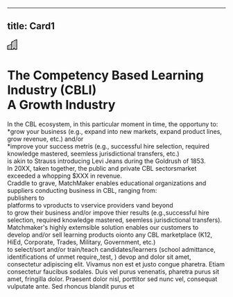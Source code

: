 ---
title: Card1
----
<div class="icon text-primary-light mx-auto mb-4">
    <img width="24" height="24" src="/assets/img/icons/building.svg" />
</div>

# The Competency Based Learning Industry (CBLI) <br/> A Growth Industry

In the CBL ecosystem, in this particular moment in time, the opportuny to: <br/>*grow your business (e.g., expand into new markets, expand product lines, grow revenue, etc.) and/or <br/>     *improve your success metris (e.g., successful hire selection, required knowledge mastered, seemless jurisdictional transfers, etc.) <br/>is akin to Strauss introducing Levi Jeans during the Goldrush of 1853.
<br/>In 20XX, taken together, the public and private CBL sectorsmarket exceeded a whopping $XXX in revenue.  <br/>Craddle to grave, MatchMaker enables educational organizations and suppliers conducting business in CBL, ranging from: <br/>publishers to <br/>platforms to vproducts to vservice providers vand beyond <br/>to grow their business and/or impove thier results (e.g.,successful hire selection, required knowledge mastered, seemless jurisdictional transfers). 
<br/>Matchmaker's highly extemsible solution enables our customers to <br/>develop and/or sell learning products oionto any CBL marketplace (K12, HiEd, Corporate, Trades, Military, Government, etc.) <br/> to select/sort and/or train/teach candidates/learners (school admittance, identifications of unmet require,,test, )
devop and   dolor sit amet, consectetur adipiscing elit. Vivamus non est et justo congue pharetra. Etiam consectetur faucibus sodales. Duis vel purus venenatis, pharetra purus sit amet, fringilla dolor. Praesent dolor nisl, porttitor sed nunc vel, consequat vulputate ante. Sed rhoncus blandit purus et 


